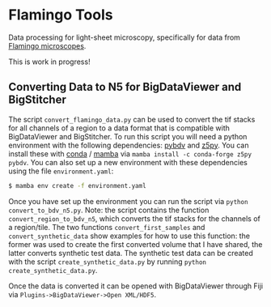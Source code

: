 # Flamingo Tools

Data processing for light-sheet microscopy, specifically for data from [Flamingo microscopes](https://huiskenlab.com/flamingo/).

This is work in progress!


## Converting Data to N5 for BigDataViewer and BigStitcher

The script `convert_flamingo_data.py` can be used to convert the tif stacks for all channels of a region to a data format that is compatible with BigDataViewer and BigStitcher.
To run this script you will need a python environment with the following dependencies: [pybdv](https://github.com/constantinpape/pybdv) and [z5py](https://github.com/constantinpape/z5).
You can install these with [conda](https://docs.conda.io/en/latest/) / [mamba](https://github.com/mamba-org/mamba) via `mamba install -c conda-forge z5py pybdv`.
You can also set up a new environment with these dependencies using the file `environment.yaml`:
```bash
$ mamba env create -f environment.yaml
```
Once you have set up the environment you can run the script via `python convert_to_bdv_n5.py`. Note: the script contains the function `convert_region_to_bdv_n5`, which converts the tif stacks for the channels of a region/tile.
The two functions `convert_first_samples` and `convert_synthetic_data` show examples for how to use this function: the former was used to create the first converted volume that I have shared, the latter converts synthetic test data.
The synthetic test data can be created with the script `create_synthetic_data.py` by running `python create_synthetic_data.py`.

Once the data is converted it can be opened with BigDataViewer through Fiji via `Plugins->BigDataViewer->Open XML/HDF5`.
